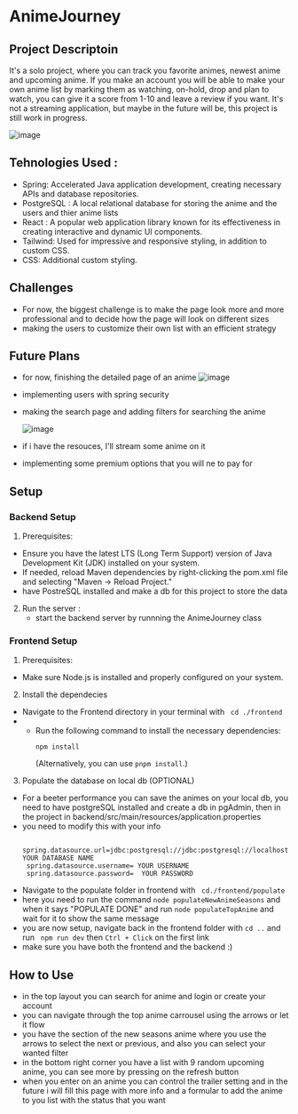 # AnimeJourney
## Project Descriptoin
 It's a solo project, where you can track you favorite animes, newest anime and upcoming anime. If you make an account you will be able to make your own anime list by marking them as watching, on-hold, drop and plan to watch, you can give it a score from 1-10 and leave a review if you want. It's not a streaming application, but maybe in the future will be, this project is still work in progress.

![image](https://github.com/IacobOliver/AnimeJourney/assets/119490133/7ffbb2af-cc30-4dfe-9a2f-7682486e25a6)

 ## Tehnologies Used : 
 
 - Spring: Accelerated Java application development, creating necessary APIs and database repositories.
 - PostgreSQL : A local relational database for storing the anime and the users and thier anime lists
 - React :  A popular web application library known for its effectiveness in creating interactive and dynamic UI components.
 - Tailwind: Used for impressive and responsive styling, in addition to custom CSS.
 - CSS: Additional custom styling.

## Challenges

- For now, the biggest challenge is to make the page look more and more professional and to decide how the page will look on different sizes
- making the users to customize their own list with an efficient strategy

## Future Plans

- for now, finishing the detailed page of an anime
 ![image](https://github.com/IacobOliver/AnimeJourney/assets/119490133/1270ac60-e807-498c-9e43-4e455642898e)

- implementing users with spring security
- making the search page and adding filters for searching the anime

  ![image](https://github.com/IacobOliver/AnimeJourney/assets/119490133/7474b41a-4c02-4265-87e5-bdb3d93afb25)

  
- if i have the resouces, I'll stream some anime on it
- implementing some premium options that you will ne to pay for

## Setup 

 ### Backend Setup

1. Prerequisites:
 - Ensure you have the latest LTS (Long Term Support) version of Java Development Kit (JDK) installed on your system.
 - If needed, reload Maven dependencies by right-clicking the pom.xml file and selecting "Maven -> Reload Project."
 - have PostreSQL installed and make a db for this project to store the data

2. Run the server :
   - start the backend server by runnning the AnimeJourney class
  

### Frontend Setup

1. Prerequisites:
- Make sure Node.js is installed and properly configured on your system.

2. Install the dependecies
- Navigate to the Frontend directory in your terminal with ``` cd ./frontend```
- - Run the following command to install the necessary dependencies:
      ```
      npm install
      ```
      (Alternatively, you can use `pnpm install`.)
    
3. Populate the database on local db (OPTIONAL)
- For a beeter performance you can save the animes on your local db, you need to have postgreSQL installed and create a db in pgAdmin, then in the project in backend/src/main/resources/application.properties
- you need to modify this with your info
   ```
     spring.datasource.url=jdbc:postgresql://jdbc:postgresql://localhost:5432/  YOUR DATABASE NAME
    spring.datasource.username= YOUR USERNAME
    spring.datasource.password=  YOUR PASSWORD
   ```
- Navigate to the populate folder in frontend with ``` cd./frontend/populate```
- here you need to run the command ```node populateNewAnimeSeasons``` and when it says "POPULATE DONE" and  run ```node populateTopAnime``` and wait for it to show the same message
- you are now setup, navigate back in the frontend folder with ```cd ..``` and run ``` npm run dev``` then ```Ctrl + Click``` on the first link
- make sure you have both the frontend and the backend :)

## How to Use 

- in the top layout you can search for anime and login or create your account
- you can navigate through the top anime carrousel using the arrows or let it flow
- you have the section of the new seasons anime where you use the arrows to select the next or previous, and also you can select your wanted filter
- in the bottom right corner you have a list with 9 random upcoming anime, you can see more by pressing on the refresh button
- when you enter on an anime you can control the trailer setting and in the future i will fill this page with more info and a formular to add the anime to you list with the status that you want
  
